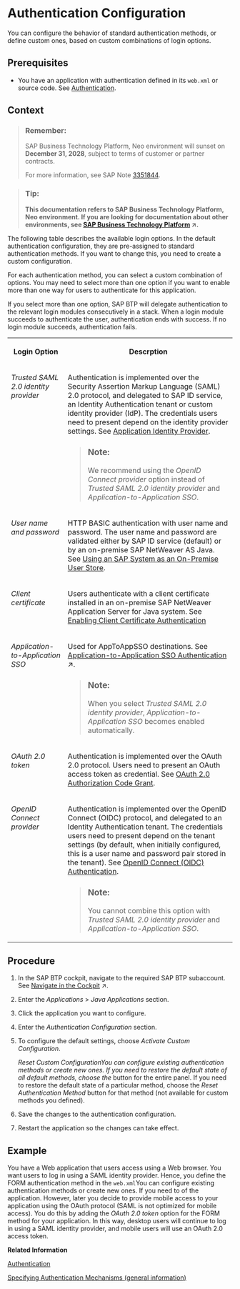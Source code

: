<!-- loio4a467239658c437b9e2de6c9ddfd93fb -->

# Authentication Configuration

You can configure the behavior of standard authentication methods, or define custom ones, based on custom combinations of login options.



## Prerequisites

-   You have an application with authentication defined in its `web.xml` or source code. See [Authentication](authentication-e637f62.md#loioe637f62abb571014857cb0232adc43a7).



## Context

> ### Remember:  
> SAP Business Technology Platform, Neo environment will sunset on **December 31, 2028**, subject to terms of customer or partner contracts.
> 
> For more information, see SAP Note [3351844](https://me.sap.com/notes/3351844).

> ### Tip:  
> **This documentation refers to SAP Business Technology Platform, Neo environment. If you are looking for documentation about other environments, see [SAP Business Technology Platform](https://help.sap.com/viewer/65de2977205c403bbc107264b8eccf4b/Cloud/en-US/6a2c1ab5a31b4ed9a2ce17a5329e1dd8.html "SAP Business Technology Platform (SAP BTP) is an integrated offering comprised of the following technology portfolios: application development; process automation; integration; data, analytics, and enterprise planning; artificial intelligence. The platform offers users the ability to turn data into business value, compose end-to-end business processes, connect entire IT landscapes, and personalize, build and extend SAP applications. This reduces the overall total cost of ownership maintaining SAP landscapes and third-party software across end-to-end business processes.") :arrow_upper_right:.**

The following table describes the available login options. In the default authentication configuration, they are pre-assigned to standard authentication methods. If you want to change this, you need to create a custom configuration.

For each authentication method, you can select a custom combination of options. You may need to select more than one option if you want to enable more than one way for users to authenticate for this application.

If you select more than one option, SAP BTP will delegate authentication to the relevant login modules consecutively in a stack. When a login module succeeds to authenticate the user, authentication ends with success. If no login module succeeds, authentication fails.


<table>
<tr>
<th valign="top">

Login Option

</th>
<th valign="top">

Descrption

</th>
</tr>
<tr>
<td valign="top">

*Trusted SAML 2.0 identity provider*

</td>
<td valign="top">

Authentication is implemented over the Security Assertion Markup Language \(SAML\) 2.0 protocol, and delegated to SAP ID service, an Identity Authentication tenant or custom identity provider \(IdP\). The credentials users need to present depend on the identity provider settings. See [Application Identity Provider](application-identity-provider-dc61853.md#loiodc618538d97610148155d97dcd123c24).

> ### Note:  
> We recommend using the *OpenID Connect provider* option instead of *Trusted SAML 2.0 identity provider* and *Application-to-Application SSO*.



</td>
</tr>
<tr>
<td valign="top">

*User name and password*

</td>
<td valign="top">

HTTP BASIC authentication with user name and password. The user name and password are validated either by SAP ID service \(default\) or by an on-premise SAP NetWeaver AS Java. See [Using an SAP System as an On-Premise User Store](using-an-sap-system-as-an-on-premise-user-store-71fdf1c.md).

</td>
</tr>
<tr>
<td valign="top">

*Client certificate*

</td>
<td valign="top">

Users authenticate with a client certificate installed in an on-premise SAP NetWeaver Application Server for Java system. See [Enabling Client Certificate Authentication](enabling-client-certificate-authentication-0d7cf63.md)

</td>
</tr>
<tr>
<td valign="top">

*Application-to-Application SSO*

</td>
<td valign="top">

Used for AppToAppSSO destinations. See [Application-to-Application SSO Authentication](https://help.sap.com/viewer/b865ed651e414196b39f8922db2122c7/Cloud/en-US/e022a5eebaec4dbbabef7f5d60e13dd4.html "") :arrow_upper_right:.

> ### Note:  
> When you select *Trusted SAML 2.0 identity provider*, *Application-to-Application SSO* becomes enabled automatically.



</td>
</tr>
<tr>
<td valign="top">

*OAuth 2.0 token*

</td>
<td valign="top">

Authentication is implemented over the OAuth 2.0 protocol. Users need to present an OAuth access token as credential. See [OAuth 2.0 Authorization Code Grant](oauth-2-0-authorization-code-grant-b7b5893.md).

</td>
</tr>
<tr>
<td valign="top">

*OpenID Connect provider*

</td>
<td valign="top">

Authentication is implemented over the OpenID Connect \(OIDC\) protocol, and delegated to an Identity Authentication tenant. The credentials users need to present depend on the tenant settings \(by default, when initially configured, this is a user name and password pair stored in the tenant\). See [OpenID Connect \(OIDC\) Authentication](openid-connect-oidc-authentication-084c6fb.md).

> ### Note:  
> You cannot combine this option with *Trusted SAML 2.0 identity provider* and *Application-to-Application SSO*.



</td>
</tr>
</table>



## Procedure

1.  In the SAP BTP cockpit, navigate to the required SAP BTP subaccount. See [Navigate in the Cockpit](https://help.sap.com/viewer/65de2977205c403bbc107264b8eccf4b/Cloud/en-US/0874895f1f78459f9517da55a11ffebd.html "Learn how to navigate to your global accounts, directories, and subaccounts in the SAP BTP cockpit.") :arrow_upper_right:.

2.  Enter the *Applications* \> *Java Applications* section.

3.  Click the application you want to configure.

4.  Enter the *Authentication Configuration* section.

5.  To configure the default settings, choose *Activate Custom Configuration*.

    *Reset Custom ConfigurationYou can configure existing authentication methods or create new ones. If you need to restore the default state of all default methods, choose the* button for the entire panel. If you need to restore the default state of a particular method, choose the *Reset Authentication Method* button for that method \(not available for custom methods you defined\).

6.  Save the changes to the authentication configuration.

7.  Restart the application so the changes can take effect.




## Example

You have a Web application that users access using a Web browser. You want users to log in using a SAML identity provider. Hence, you define the FORM authentication method in the `web.xml`You can configure existing authentication methods or create new ones. If you need to of the application. However, later you decide to provide mobile access to your application using the OAuth protocol \(SAML is not optimized for mobile access\). You do this by adding the *OAuth 2.0 token* option for the FORM method for your application. In this way, desktop users will continue to log in using a SAML identity provider, and mobile users will use an OAuth 2.0 access token.

**Related Information**  


[Authentication](authentication-e637f62.md#loioe637f62abb571014857cb0232adc43a7 "In the Neo environment, enable user authentication for access to your applications.")

[Specifying Authentication Mechanisms \(general information\)](http://docs.oracle.com/javaee/6/tutorial/doc/gkbaa.html#gkbsa)

